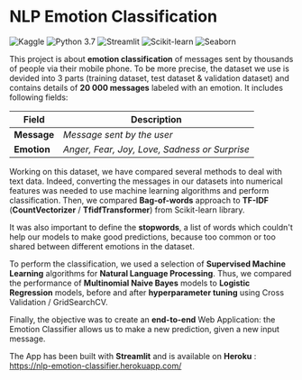 # NLP Emotion Classification
![Kaggle](https://img.shields.io/static/v1?label=Dataset&message=Kaggle&color=20BEFF&logo=kaggle) ![Python 3.7](https://img.shields.io/static/v1?label=Python&message=3.7&color=3776AB&logo=python) ![Streamlit](https://img.shields.io/static/v1?label=Framework&message=Streamlit&color=FF4B4B&logo=streamlit) ![Scikit-learn](https://img.shields.io/static/v1?label=Library&message=Scikit-learn&color=F7931E&logo=scikit-learn) ![Seaborn](https://img.shields.io/badge/Library-Seaborn-success.svg)

This project is about **emotion classification** of messages sent by thousands of people via their mobile phone.
To be more precise, the dataset we use is devided into 3 parts (training dataset, test dataset & validation dataset) and contains details of **20 000 messages** labeled with an emotion. It includes following fields:

| **Field** | **Description** |
|-------|-------------|
|**Message**|*Message sent by the user*|
|**Emotion**|*Anger, Fear, Joy, Love, Sadness or Surprise*|

Working on this dataset, we have compared several methods to deal with text data.
Indeed, converting the messages in our datasets into numerical features was needed to use machine learning algorithms and perform classification.
Then, we compared **Bag-of-words** approach to **TF-IDF** (**CountVectorizer** / **TfidfTransformer**) from Scikit-learn library.

It was also important to define the **stopwords**, a list of words which couldn't help our models to make good predictions, because too common or too shared between different emotions in the dataset.

To perform the classification, we used a selection of **Supervised Machine Learning** algorithms for **Natural Language Processing**.
Thus, we compared the performance of **Multinomial Naive Bayes** models to **Logistic Regression** models, before and after **hyperparameter tuning** using Cross Validation / GridSearchCV.

Finally, the objective was to create an **end-to-end** Web Application: the Emotion Classifier allows us to make a new prediction, given a new input message.

The App has been built with **Streamlit** and is available on **Heroku** : https://nlp-emotion-classifier.herokuapp.com/
